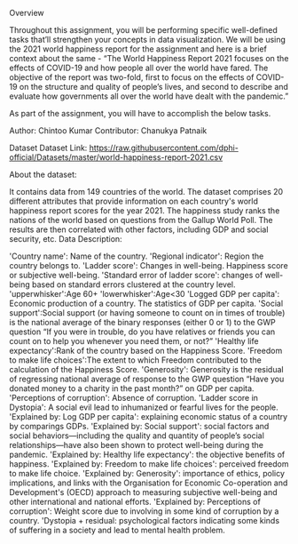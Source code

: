 Overview

Throughout this assignment, you will be performing specific well-defined tasks that’ll strengthen your concepts in data visualization. We will be using the 2021 world happiness report for the assignment and here is a brief context about the same - “The World Happiness Report 2021 focuses on the effects of COVID-19 and how people all over the world have fared. The objective of the report was two-fold, first to focus on the effects of COVID-19 on the structure and quality of people’s lives, and second to describe and evaluate how governments all over the world have dealt with the pandemic.”

As part of the assignment, you will have to accomplish the below tasks.

Author: Chintoo Kumar Contributor: Chanukya Patnaik



Dataset
Dataset Link: https://raw.githubusercontent.com/dphi-official/Datasets/master/world-happiness-report-2021.csv

About the dataset:

It contains data from 149 countries of the world. The dataset comprises 20 different attributes that provide information on each country's world happiness report scores for the year 2021. The happiness study ranks the nations of the world based on questions from the Gallup World Poll. The results are then correlated with other factors, including GDP and social security, etc. Data Description:

'Country name': Name of the country.
'Regional indicator': Region the country belongs to.
'Ladder score': Changes in well-being. Happiness score or subjective well-being.
'Standard error of ladder score': changes of well-being based on standard errors clustered at the country level.
'upperwhisker':Age 60+
'lowerwhisker':Age<30
'Logged GDP per capita': Economic production of a country. The statistics of GDP per capita.
'Social support':Social support (or having someone to count on in times of trouble) is the national average of the binary responses (either 0 or 1) to the GWP question “If you were in trouble, do you have relatives or friends you can count on to help you whenever you need them, or not?”
'Healthy life expectancy':Rank of the country based on the Happiness Score.
'Freedom to make life choices':The extent to which Freedom contributed to the calculation of the Happiness Score.
'Generosity': Generosity is the residual of regressing national average of response to the GWP question “Have you donated money to a charity in the past month?” on GDP per capita.
'Perceptions of corruption': Absence of corruption.
'Ladder score in Dystopia': A social evil lead to inhumanized or fearful lives for the people.
'Explained by: Log GDP per capita': explaining economic status of a country by comparings GDPs.
'Explained by: Social support': social factors and social behaviors—including the quality and quantity of people’s social relationships—have also been shown to protect well-being during the pandemic.
'Explained by: Healthy life expectancy': the objective benefits of happiness.
'Explained by: Freedom to make life choices': perceived freedom to make life choice.
'Explained by: Generosity': importance of ethics, policy implications, and links with the Organisation for Economic Co-operation and Development's (OECD) approach to measuring subjective well-being and other international and national efforts.
'Explained by: Perceptions of corruption': Weight score due to involving in some kind of corruption by a country.
'Dystopia + residual: psychological factors indicating some kinds of suffering in a society and lead to mental health problem.